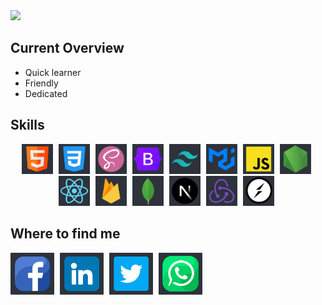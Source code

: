 <img src='./images/banner/banner.png'>

<h2>Current Overview</h2>

 <ul>
  <li>Quick learner</li> 
  <li>Friendly</li> 
  <li>Dedicated</li> 
</ul>

<h2>Skills</h2>

<p align="center">
      <img src='./images/HTML.png'  width="50px" style="padding-right: 5px;"   alt='html' title='HTML'>
      <img src="./images/css.png"  width="50px" alt='css' style="padding-right: 5px;"   title='CSS' />
      <img src="./images/sass.png"  width="50px"  style="padding-right: 5px;"  alt='sass' title='SASS'/>
      <img src="./images/bootstrap.png" width="50px"  style="padding-right: 5px;"   alt='bootstrap' title='BootStrap' />
      <img src="./images/tailwind.png" width="50px"  style="padding-right: 5px;"   alt='tailwind css' title='Tailwind CSS'/>
      <img src="./images/mui.png" width="50px"  style="padding-right: 5px;"   alt='material ui' title='Material UI' />
      <img src="./images/js.png"  width="50px"  style="padding-right: 5px;"  alt='js' title='JavaScript'/>
      <img src="./images/node.png" width="50px"  style="padding-right: 5px;"   alt='node js' title='Node JS'/>
      <img src="./images/react.png" width="50px"  style="padding-right: 5px;"   alt='react js' title='React JS' />
      <img src="./images/firebase.png" width="50px"  style="padding-right: 5px;"   alt='firebase' title='Firebase' />
      <img src="./images/mongo.png"  width="50px" style="padding-right: 5px;"   alt='mongodb' title='MongoDB'/>
      <img src="./images/nextjs.png"  width="50px" style="padding-right: 5px;"   alt='nextJs' title='NextJS'/>
      <img src="./images/redux.png"  width="50px" style="padding-right: 5px;"   alt='redux' title='Redux'/>
      <img src="./images/socketIo.png"  width="50px"  style="padding-right: 5px;"  alt='redux' title='SocketIO'/>
      
      
</p>

<h2>Where to find me</h2>
<a href="https://www.facebook.com/rej0yanislam/"><img src="./images/banner/fb.png" style="padding-right: 5px;"   width="70px" alt="facebook"></a>
<a href="https://www.linkedin.com/in/rej0yanislam/"><img src="./images/banner/linkedin.png" style="padding-right: 5px;"  width="70px" alt="linkedIn"></a>
<a href="https://twitter.com/rej0yanislam"><img src="./images/banner/twitter.png" style="padding-right: 5px;display:inline;"  width="70px" alt="twitter"></a>
<a href="tel:+8801568816822"><img src="./images/banner/whatsapp.png" style="padding-right: 5px;display:inline;" width="70px" alt="whatsApp"></a>

</div>
